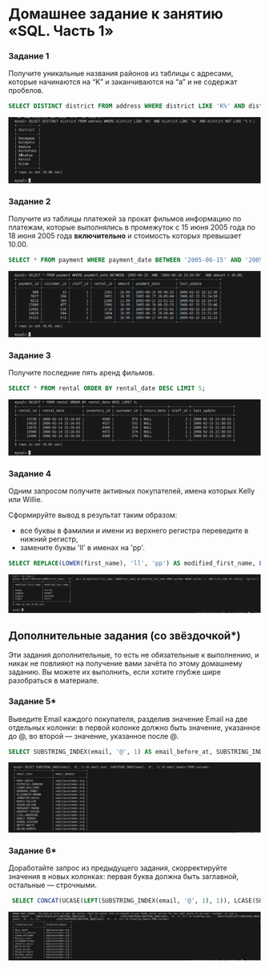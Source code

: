 # Домашнее задание к занятию «SQL. Часть 1»


### Задание 1

Получите уникальные названия районов из таблицы с адресами, которые начинаются на “K” и заканчиваются на “a” и не содержат пробелов.
```sql
SELECT DISTINCT district FROM address WHERE district LIKE 'K%' AND district LIKE '%a' AND district NOT LIKE '% %';
```
![Result 1](https://github.com/hovhannisyan-code/sdb12-03/blob/master/img/screenshot_0.png)

### Задание 2

Получите из таблицы платежей за прокат фильмов информацию по платежам, которые выполнялись в промежуток с 15 июня 2005 года по 18 июня 2005 года **включительно** и стоимость которых превышает 10.00.
```sql
SELECT * FROM payment WHERE payment_date BETWEEN '2005-06-15' AND '2005-06-18 23:59:59'  AND amount > 10.00;
```
![Result 2](https://github.com/hovhannisyan-code/sdb12-03/blob/master/img/screenshot_1.png)

### Задание 3

Получите последние пять аренд фильмов.
```sql
SELECT * FROM rental ORDER BY rental_date DESC LIMIT 5;
```
![Result 3](https://github.com/hovhannisyan-code/sdb12-03/blob/master/img/screenshot_2.png)

### Задание 4

Одним запросом получите активных покупателей, имена которых Kelly или Willie. 

Сформируйте вывод в результат таким образом:
- все буквы в фамилии и имени из верхнего регистра переведите в нижний регистр,
- замените буквы 'll' в именах на 'pp'.

```sql
SELECT REPLACE(LOWER(first_name), 'll', 'pp') AS modified_first_name, LOWER(last_name) AS modified_last_name FROM customer WHERE active = 1  AND first_name IN ('Kelly', 'Willie');
```
![Result 4](https://github.com/hovhannisyan-code/sdb12-03/blob/master/img/screenshot_3.png)

## Дополнительные задания (со звёздочкой*)
Эти задания дополнительные, то есть не обязательные к выполнению, и никак не повлияют на получение вами зачёта по этому домашнему заданию. Вы можете их выполнить, если хотите глубже шире разобраться в материале.

### Задание 5*

Выведите Email каждого покупателя, разделив значение Email на две отдельных колонки: в первой колонке должно быть значение, указанное до @, во второй — значение, указанное после @.

```sql
SELECT SUBSTRING_INDEX(email, '@', 1) AS email_before_at, SUBSTRING_INDEX(email, '@', -1) AS email_after_at FROM customer;
```
![Result 5](https://github.com/hovhannisyan-code/sdb12-03/blob/master/img/screenshot_4.png)
### Задание 6*

Доработайте запрос из предыдущего задания, скорректируйте значения в новых колонках: первая буква должна быть заглавной, остальные — строчными.

```sql
 SELECT CONCAT(UCASE(LEFT(SUBSTRING_INDEX(email, '@', 1), 1)), LCASE(SUBSTRING(SUBSTRING_INDEX(email, '@', 1), 2))) AS formatted_user, CONCAT(UCASE(LEFT(SUBSTRING_INDEX(email, '@', -1), 1)), LCASE(SUBSTRING(SUBSTRING_INDEX(email, '@', -1), 2))) AS formatted_domain FROM customer;
```
![Result 6](https://github.com/hovhannisyan-code/sdb12-03/blob/master/img/screenshot_5.png)